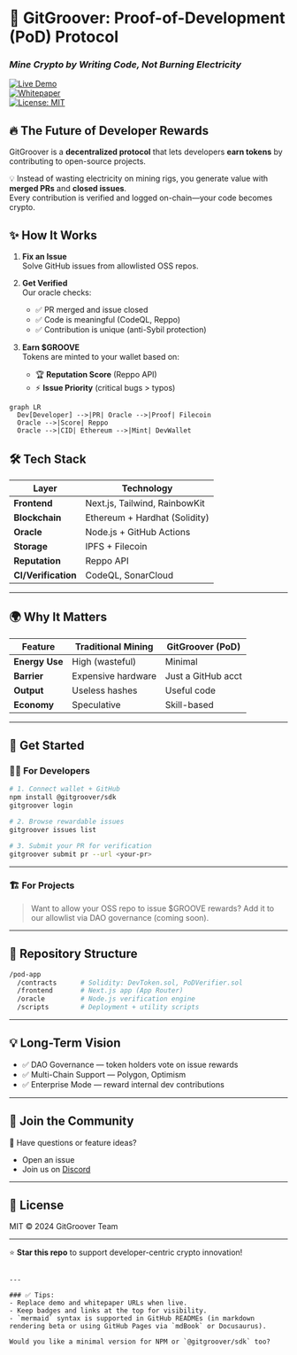 


# 🚀 GitGroover: Proof-of-Development (PoD) Protocol  
### *Mine Crypto by Writing Code, Not Burning Electricity*

[![Live Demo](https://img.shields.io/badge/demo-online-brightgreen)](https://app.gitgroover.xyz)  
[![Whitepaper](https://img.shields.io/badge/whitepaper-read-blue)](https://gitgroover.xyz/whitepaper)  
[![License: MIT](https://img.shields.io/badge/license-MIT-yellow.svg)](./LICENSE)  



## 🔥 The Future of Developer Rewards

GitGroover is a **decentralized protocol** that lets developers **earn tokens** by contributing to open-source projects.

💡 Instead of wasting electricity on mining rigs, you generate value with **merged PRs** and **closed issues**.  
Every contribution is verified and logged on-chain—your code becomes crypto.



## ✨ How It Works

1. **Fix an Issue**  
   Solve GitHub issues from allowlisted OSS repos.

2. **Get Verified**  
   Our oracle checks:
   - ✅ PR merged and issue closed  
   - ✅ Code is meaningful (CodeQL, Reppo)  
   - ✅ Contribution is unique (anti-Sybil protection)

3. **Earn $GROOVE**  
   Tokens are minted to your wallet based on:
   - 🏆 **Reputation Score** (Reppo API)  
   - ⚡ **Issue Priority** (critical bugs > typos)

```mermaid
graph LR
  Dev[Developer] -->|PR| Oracle -->|Proof| Filecoin
  Oracle -->|Score| Reppo
  Oracle -->|CID| Ethereum -->|Mint| DevWallet
````



## 🛠️ Tech Stack

| Layer               | Technology                    |
| ------------------- | ----------------------------- |
| **Frontend**        | Next.js, Tailwind, RainbowKit |
| **Blockchain**      | Ethereum + Hardhat (Solidity) |
| **Oracle**          | Node.js + GitHub Actions      |
| **Storage**         | IPFS + Filecoin               |
| **Reputation**      | Reppo API                     |
| **CI/Verification** | CodeQL, SonarCloud            |

---

## 🌍 Why It Matters

| Feature        | Traditional Mining | GitGroover (PoD)   |
| -------------- | ------------------ | ------------------ |
| **Energy Use** | High (wasteful)    | Minimal            |
| **Barrier**    | Expensive hardware | Just a GitHub acct |
| **Output**     | Useless hashes     | Useful code        |
| **Economy**    | Speculative        | Skill-based        |

---

## 🚀 Get Started

### 🧑‍💻 For Developers

```bash
# 1. Connect wallet + GitHub
npm install @gitgroover/sdk
gitgroover login

# 2. Browse rewardable issues
gitgroover issues list

# 3. Submit your PR for verification
gitgroover submit pr --url <your-pr>
```

---

### 🏗️ For Projects

> Want to allow your OSS repo to issue \$GROOVE rewards?
> Add it to our allowlist via DAO governance (coming soon).

---

## 📂 Repository Structure

```bash
/pod-app
  /contracts      # Solidity: DevToken.sol, PoDVerifier.sol
  /frontend       # Next.js app (App Router)
  /oracle         # Node.js verification engine
  /scripts        # Deployment + utility scripts
```

---

## 💡 Long-Term Vision

* ✅ DAO Governance — token holders vote on issue rewards
* ✅ Multi-Chain Support — Polygon, Optimism
* ✅ Enterprise Mode — reward internal dev contributions

---

## 💬 Join the Community

📌 Have questions or feature ideas?

* Open an issue
* Join us on [Discord](https://discord.gg/gitgroover)

---

## 📜 License

MIT © 2024 GitGroover Team

---

⭐ **Star this repo** to support developer-centric crypto innovation!

```

---

### ✅ Tips:
- Replace demo and whitepaper URLs when live.
- Keep badges and links at the top for visibility.
- `mermaid` syntax is supported in GitHub READMEs (in markdown rendering beta or using GitHub Pages via `mdBook` or Docusaurus).

Would you like a minimal version for NPM or `@gitgroover/sdk` too?
```
